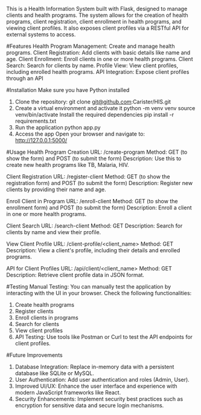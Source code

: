 This is a Health Information System built with Flask, designed to manage clients and health programs. 
The system allows for the creation of health programs, client registration, client enrollment in health programs, and viewing client profiles. 
It also exposes client profiles via a RESTful API for external systems to access.

#Features
Health Program Management: Create and manage health programs.
Client Registration: Add clients with basic details like name and age.
Client Enrollment: Enroll clients in one or more health programs.
Client Search: Search for clients by name.
Profile View: View client profiles, including enrolled health programs.
API Integration: Expose client profiles through an API

#Installation
Make sure you have Python installed
1. Clone the repository:
   git clone git@github.com:Carister/HIS.git
2. Create a virtual environment and activate it
   python -m venv venv
   source venv/bin/activate
   Install the required dependencies
   pip install -r requirements.txt
3. Run the application
   python app.py
4. Access the app
   Open your browser and navigate to:
   http://127.0.0.1:5000/

#Usage
Health Program Creation
URL: /create-program
Method: GET (to show the form) and POST (to submit the form)
Description: Use this to create new health programs like TB, Malaria, HIV.

Client Registration
URL: /register-client
Method: GET (to show the registration form) and POST (to submit the form)
Description: Register new clients by providing their name and age.

Enroll Client in Program
URL: /enroll-client
Method: GET (to show the enrollment form) and POST (to submit the form)
Description: Enroll a client in one or more health programs.

Client Search
URL: /search-client
Method: GET
Description: Search for clients by name and view their profile.

View Client Profile
URL: /client-profile/<client_name>
Method: GET
Description: View a client's profile, including their details and enrolled programs.

API for Client Profiles
URL: /api/client/<client_name>
Method: GET
Description: Retrieve client profile data in JSON format.

#Testing
Manual Testing: You can manually test the application by interacting with the UI in your browser. Check the following functionalities:
1. Create health programs
2. Register clients
3. Enroll clients in programs
4. Search for clients
5. View client profiles
6. API Testing: Use tools like Postman or Curl to test the API endpoints for client profiles.

#Future Improvements
1. Database Integration: Replace in-memory data with a persistent database like SQLite or MySQL.
2. User Authentication: Add user authentication and roles (Admin, User).
3. Improved UI/UX: Enhance the user interface and experience with modern JavaScript frameworks like React.
4. Security Enhancements: Implement security best practices such as encryption for sensitive data and secure login mechanisms.


    
   
      
